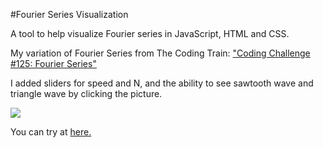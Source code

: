 #Fourier Series Visualization

A tool to help visualize Fourier series in JavaScript, HTML and CSS.

My variation of Fourier Series from The Coding Train: ["Coding Challenge #125: Fourier Series"](https://youtu.be/Mm2eYfj0SgA) 

I added sliders for speed and N, and the ability to see sawtooth wave and triangle wave by clicking  the picture.


![](example.gif)

You can try at [here.](https://sho373.github.io/CodingChallenge/07_Fourier_Series/)